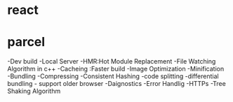 # react

# parcel 
 -Dev build
 -Local Server
 -HMR:Hot Module Replacement
 -File Watching Algorithm in c++
 -Cacheing :Faster build
 -Image Optimization
 -Minification
 -Bundling
 -Compressing
 -Consistent Hashing 
 -code splitting 
 -differential bundling - support older browser
 -Daignostics
 -Error Handlig
 -HTTPs
 -Tree Shaking Algorithm

 